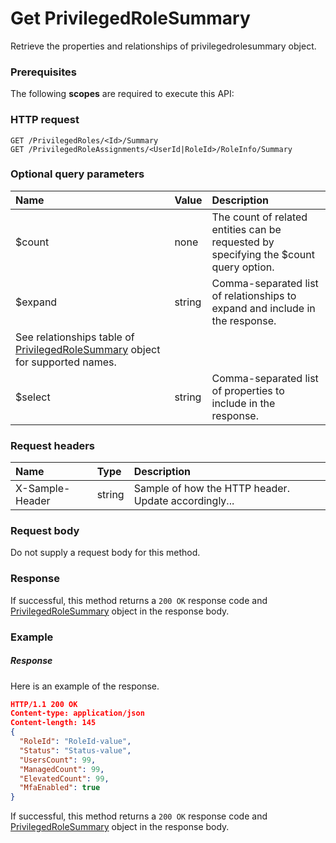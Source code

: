 # Get PrivilegedRoleSummary

Retrieve the properties and relationships of privilegedrolesummary object.
### Prerequisites
The following **scopes** are required to execute this API: 
### HTTP request
<!-- { "blockType": "ignored" } -->
```http
GET /PrivilegedRoles/<Id>/Summary
GET /PrivilegedRoleAssignments/<UserId|RoleId>/RoleInfo/Summary
```
### Optional query parameters
|Name|Value|Description|
|:---------------|:--------|:-------|
|$count|none|The count of related entities can be requested by specifying the $count query option.|
|$expand|string|Comma-separated list of relationships to expand and include in the response. 
See relationships table of [PrivilegedRoleSummary](../resources/privilegedrolesummary.md) object for supported names. |
|$select|string|Comma-separated list of properties to include in the response.|

### Request headers
| Name       | Type | Description|
|:-----------|:------|:----------|
| X-Sample-Header  | string  | Sample of how the HTTP header. Update accordingly...|

### Request body
Do not supply a request body for this method.
### Response
If successful, this method returns a `200 OK` response code and [PrivilegedRoleSummary](../resources/privilegedrolesummary.md) object in the response body.
### Example
##### Response
Here is an example of the response.
<!-- {
  "blockType": "response",
  "truncated": false,
  "@odata.type": "privilegedrolesummary"
} -->
```json
HTTP/1.1 200 OK
Content-type: application/json
Content-length: 145
{
  "RoleId": "RoleId-value",
  "Status": "Status-value",
  "UsersCount": 99,
  "ManagedCount": 99,
  "ElevatedCount": 99,
  "MfaEnabled": true
}
```
If successful, this method returns a `200 OK` response code and [PrivilegedRoleSummary](../resources/privilegedrolesummary.md) object in the response body.

<!-- uuid: 16c57170-166a-43e5-b7b3-b702686504ba
2015-10-15 04:07:53 UTC -->
<!-- {
  "type": "#page.annotation",
  "description": "Get PrivilegedRoleSummary",
  "keywords": "",
  "section": "documentation",
  "tocPath": ""
}-->